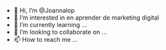 - 👋 Hi, I’m @Joannalop
- 👀 I’m interested in  en aprender de marketing digital
- 🌱 I’m currently learning ...
- 💞️ I’m looking to collaborate on ...
- 📫 How to reach me ...

<!---
Joannalop/Joannalop is a ✨ special ✨ repository because its `README.md` (this file) appears on your GitHub profile.
You can click the Preview link to take a look at your changes.
--->

